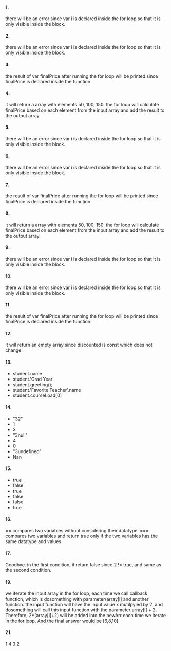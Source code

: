 #### 1.
there will be an error since var i is declared inside the for loop so that it is only visible inside the block.

#### 2.
there will be an error since var i is declared inside the for loop so that it is only visible inside the block.

#### 3.
the result of var finalPrice after running the for loop will be printed since finalPrice is declared inside the function.

#### 4.
it will return a array with elements 50, 100, 150. the for loop will calculate finalPrice based on each element from the input array and add the result to the output array.

#### 5.
there will be an error since var i is declared inside the for loop so that it is only visible inside the block.

#### 6.
there will be an error since var i is declared inside the for loop so that it is only visible inside the block.

#### 7.
the result of var finalPrice after running the for loop will be printed since finalPrice is declared inside the function.

#### 8.
it will return a array with elements 50, 100, 150. the for loop will calculate finalPrice based on each element from the input array and add the result to the output array.

#### 9.
there will be an error since var i is declared inside the for loop so that it is only visible inside the block.

#### 10.
there will be an error since var i is declared inside the for loop so that it is only visible inside the block.

#### 11.
the result of var finalPrice after running the for loop will be printed since finalPrice is declared inside the function.

#### 12.
it will return an empty array since discounted is const which does not change.

#### 13.
- student.name
- student.'Grad Year'
- student.greeting();
- student.'Favorite Teacher'.name
- student.courseLoad[0]

#### 14.
- "32"
- 1
- 3
- "3null"
- 4
- 0
- "3undefined"
- Nan

#### 15.
- true
- false
- true
- false
- false
- true

#### 16.
== compares two variables without considering their datatype. === compares two variables and return true only if the two variables has the same datatype and values

#### 17.
Goodbye. in the first condition, it return false since 2 != true, and same as the second condition.

#### 19.
we iterate the input array in the for loop, each time we call callback function, which is dosomething with parameter(array[i] and another function. the input function will have the input value x mutilpyied by 2, and dosomething will call this input function with the parameter array[i] + 2. Therefore, 2*(array[i]+2) will be added into the newArr each time we iterate in the for loop. And the final answer would be [6,8,10]

#### 21.
1
4
3
2
